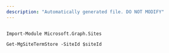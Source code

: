 ```yaml
---
description: "Automatically generated file. DO NOT MODIFY"
---
```


```powershellv1

Import-Module Microsoft.Graph.Sites

Get-MgSiteTermStore -SiteId $siteId

```